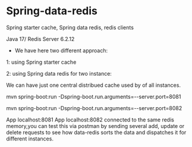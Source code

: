# Spring-data-redis
Spring starter cache, Spring data redis, redis clients

Java 17/ Redis Server 6.2.12

+ We have here two different approach: 

1: using Spring starter cache

2: using Spring data redis for two instance:

We can have just one central distribued cache used by of all instances.

mvn spring-boot:run -Dspring-boot.run.arguments=--server.port=8081

mvn spring-boot:run -Dspring-boot.run.arguments=--server.port=8082

App localhost:8081
App localhost:8082
connected to the same redis memory,you can test this via postman by sending several add, update or delete 
requests to see how data-redis sorts the data and dispatches it for different instances. 
